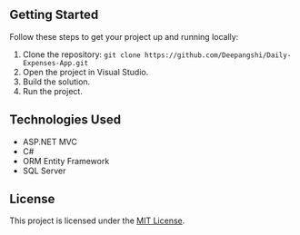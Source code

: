 ## Getting Started

Follow these steps to get your project up and running locally:

1. Clone the repository: `git clone https://github.com/Deepangshi/Daily-Expenses-App.git`
2. Open the project in Visual Studio.
3. Build the solution.
4. Run the project.

## Technologies Used

- ASP.NET MVC
- C#
- ORM Entity Framework
- SQL Server



## License

This project is licensed under the [MIT License](LICENSE).
